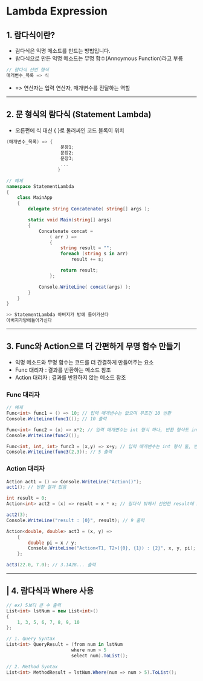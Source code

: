 # Lambda Expression 
## 1. 람다식이란?
- 람다식은 익명 메소드를 만드는 방법입니다.
- 람다식으로 만든 익명 메소드는 무명 함수(Annoymous Function)라고 부름
```cs
// 람다식 선언 형식
매개변수_목록 => 식 
```
- => 연산자는 입력 연산자, 매개변수를 전달하는 역할 
---
## 2. 문 형식의 람다식 (Statement Lambda)
- 오른편에 식 대신 { }로 둘러싸인 코드 블록이 위치 
```cs 
(매개변수_목록) => {
                    문장1;
                    문장2;
                    문장3;
                    ...
                   }

// 예제
namespace StatementLambda 
{
    class MainApp
    {
        delegate string Concatenate( string[] args );

        static void Main(string[] args)
        {
            Concatenate concat = 
                ( arr ) =>
                {
                    string result = "";
                    foreach (string s in arr)
                        result += s;

                    return result;
                };

            Console.WriteLine( concat(args) );
        }
    }
}

>> StatementLambda 아버지가 방에 들어가신다
아버지가방에들어가신다
``` 
---
## 3. Func와 Action으로 더 간편하게 무명 함수 만들기
- 익명 메소드와 무명 함수는 코드를 더 간결하게 만들어주는 요소 
- Func 대리자 : 결과를 반환하는 메소드 참조 
- Action 대리자 : 결과를 반환하지 않는 메소드 참조 
  
### Func 대리자
  
```cs
// 예제
Func<int> func1 = () => 10; // 입력 매개변수는 없으며 무조건 10 반환
Console.WriteLine(func1()); // 10 출력 

Func<int> func2 = (x) => x*2; // 입력 매개변수는 int 형식 하나, 반환 형식도 int 
Console.WriteLine(func2());

Func<int, int, int> func3 = (x,y) => x+y; // 입력 매개변수는 int 형식 둘, 반환 형식은 int 
Console.WriteLine(func3(2,3)); // 5 출력
```
### Action 대리자 
```cs
Action act1 = () => Console.WriteLine("Action()");
act1(); // 반환 결과 없음 

int result = 0;
Action<int> act2 = (x) => result = x * x; // 람다식 밖에서 선언한 result에 x * x 저장 

act2(3);
Console.WriteLine("result : [0}", result); // 9 출력

Action<double, double> act3 = (x, y) => 
    {
        double pi = x / y;
        Console.WriteLine("Action<T1, T2>({0}, {1}) : {2}", x, y, pi);
    };

act3(22.0, 7.0); // 3.1428... 출력 
```
---
## | 4. 람다식과 Where 사용 
```cs
// ex) 5보다 큰 수 출력 
List<int> lstNum = new List<int>()
{
    1, 3, 5, 6, 7, 8, 9, 10
};

// 1. Query Syntax 
List<int> QueryResult = (from num in lstNum
                        where num > 5
                        select num).ToList();

// 2. Method Syntax 
List<int> MethodResult = lstNum.Where(num => num > 5).ToList();
```